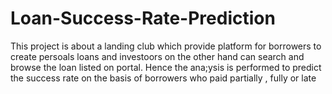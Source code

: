 # Loan-Success-Rate-Prediction
This project is about a landing club which provide platform for borrowers to create persoals loans and investoors on the other hand can search and browse the loan listed on portal. Hence the ana;ysis is performed to predict the success rate on the basis of borrowers  who paid partially , fully or late
